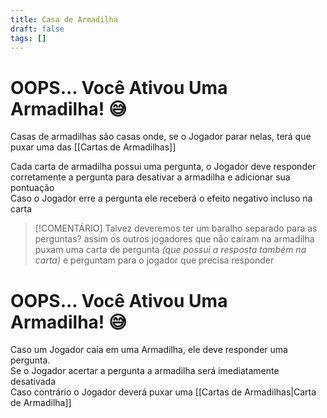 ```yaml
---
title: Casa de Armadilha
draft: false
tags: []
---
```

# OOPS... Você Ativou Uma Armadilha! 😅

Casas de armadilhas são casas onde, se o Jogador parar nelas, terá que puxar uma das [[Cartas de Armadilhas]]  

Cada carta de armadilha possui uma pergunta, o Jogador deve responder corretamente a pergunta para desativar a armadilha e adicionar sua pontuação  
Caso o Jogador erre a pergunta ele receberá o efeito negativo incluso na carta

>[!COMENTÁRIO]
>Talvez deveremos ter um baralho separado para as perguntas? assim os outros jogadores que não caíram na armadilha puxam uma carta de pergunta _(que possui a resposta também na carta)_ e perguntam para o jogador que precisa responder

# OOPS... Você Ativou Uma Armadilha! 😅

Caso um Jogador caia em uma Armadilha, ele deve responder uma pergunta.  
Se o Jogador acertar a pergunta a armadilha será imediatamente desativada  
Caso contrário o Jogador deverá puxar uma [[Cartas de Armadilhas|Carta de Armadilha]]